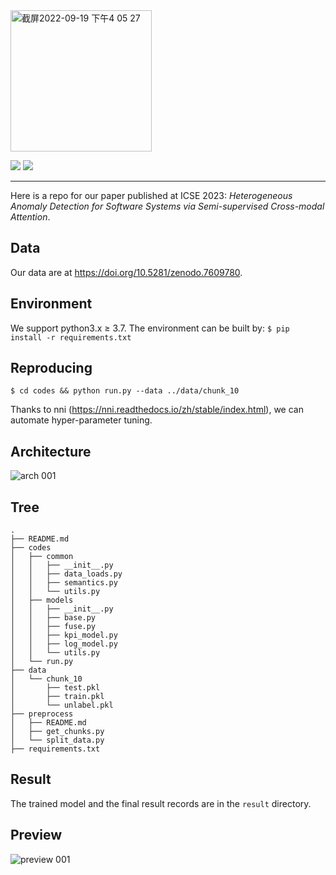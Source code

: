 <img width="226" alt="截屏2022-09-19 下午4 05 27" src="https://user-images.githubusercontent.com/108742116/190974653-4f7f8056-5bd4-4ece-bb06-4289b4989e11.png">

![](https://img.shields.io/badge/version-1.0-blue.svg) 
![](https://img.shields.io/badge/language-python-orange.svg)

****
Here is a repo for our paper published at ICSE 2023: *Heterogeneous Anomaly Detection for Software Systems via Semi-supervised Cross-modal Attention*.

## Data
Our data are at https://doi.org/10.5281/zenodo.7609780.

## Environment
We support python3.x $\geq$ 3.7. The environment can be built by:
```$ pip install -r requirements.txt```

## Reproducing 
```$ cd codes && python run.py --data ../data/chunk_10```

Thanks to nni (https://nni.readthedocs.io/zh/stable/index.html), we can automate hyper-parameter tuning.

## Architecture
![arch 001](https://user-images.githubusercontent.com/108742116/190979759-7e3ef203-3e1e-463b-9281-69b747b9486a.jpeg)

## Tree
```
.
├── README.md
├── codes
│   ├── common
│   │   ├── __init__.py
│   │   ├── data_loads.py
│   │   ├── semantics.py
│   │   └── utils.py
│   ├── models
│   │   ├── __init__.py
│   │   ├── base.py
│   │   ├── fuse.py
│   │   ├── kpi_model.py
│   │   ├── log_model.py
│   │   └── utils.py
│   └── run.py
├── data
│   └── chunk_10
│       ├── test.pkl
│       ├── train.pkl
│       └── unlabel.pkl
├── preprocess
│   ├── README.md
│   ├── get_chunks.py
│   └── split_data.py
├── requirements.txt
```

## Result
The trained model and the final result records are in the `result` directory.

## Preview
![preview 001](https://user-images.githubusercontent.com/108742116/190979242-4d1024cc-4cac-476d-9a25-c6fd1a05be31.jpeg)
